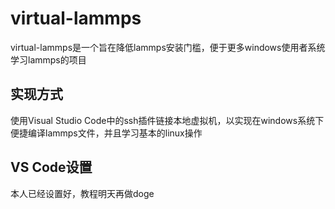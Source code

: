 # virtual-lammps
virtual-lammps是一个旨在降低lammps安装门槛，便于更多windows使用者系统学习lammps的项目

## 实现方式
使用Visual Studio Code中的ssh插件链接本地虚拟机，以实现在windows系统下便捷编译lammps文件，并且学习基本的linux操作

## VS Code设置
本人已经设置好，教程明天再做doge
